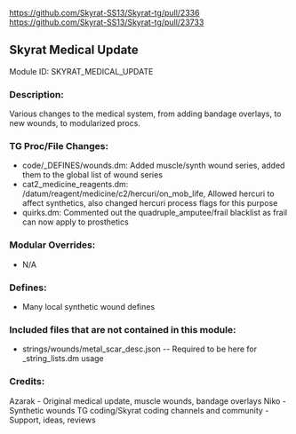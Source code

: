 <!-- This should be copy-pasted into the root of your module folder as readme.md -->

https://github.com/Skyrat-SS13/Skyrat-tg/pull/2336
https://github.com/Skyrat-SS13/Skyrat-tg/pull/23733

## Skyrat Medical Update <!--Title of your addition.-->

Module ID: SKYRAT_MEDICAL_UPDATE <!-- Uppercase, UNDERSCORE_CONNECTED name of your module, that you use to mark files. This is so people can case-sensitive search for your edits, if any. -->

### Description:

Various changes to the medical system, from adding bandage overlays, to new wounds, to modularized procs.

<!-- Here, try to describe what your PR does, what features it provides and any other directly useful information. -->

### TG Proc/File Changes:

- code/_DEFINES/wounds.dm: Added muscle/synth wound series, added them to the global list of wound series
- cat2_medicine_reagents.dm: /datum/reagent/medicine/c2/hercuri/on_mob_life, Allowed hercuri to affect synthetics, also changed hercuri process flags for this purpose
- quirks.dm: Commented out the quadruple_amputee/frail blacklist as frail can now apply to prosthetics
<!-- If you edited any core procs, you should list them here. You should specify the files and procs you changed.
E.g: 
- `code/modules/mob/living.dm`: `proc/overriden_proc`, `var/overriden_var`
-->

### Modular Overrides:

- N/A
<!-- If you added a new modular override (file or code-wise) for your module, you should list it here. Code files should specify what procs they changed, in case of multiple modules using the same file.
E.g: 
- `modular_nova/master_files/sound/my_cool_sound.ogg`
- `modular_nova/master_files/code/my_modular_override.dm`: `proc/overriden_proc`, `var/overriden_var`
-->

### Defines:

- Many local synthetic wound defines
<!-- If you needed to add any defines, mention the files you added those defines in, along with the name of the defines. -->

### Included files that are not contained in this module:

- strings/wounds/metal_scar_desc.json -- Required to be here for _string_lists.dm usage
<!-- Likewise, be it a non-modular file or a modular one that's not contained within the folder belonging to this specific module, it should be mentioned here. Good examples are icons or sounds that are used between multiple modules, or other such edge-cases. -->

### Credits:

Azarak - Original medical update, muscle wounds, bandage overlays
Niko - Synthetic wounds
TG coding/Skyrat coding channels and community - Support, ideas, reviews

<!-- Here go the credits to you, dear coder, and in case of collaborative work or ports, credits to the original source of the code. -->
